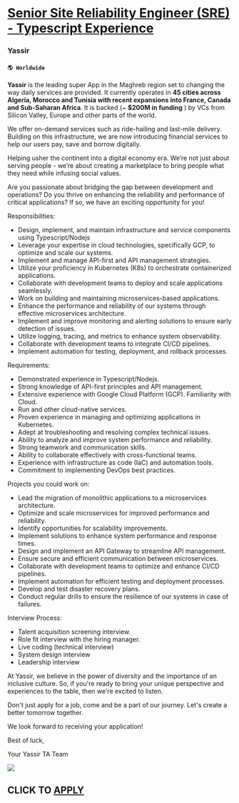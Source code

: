 # [Senior Site Reliability Engineer (SRE) - Typescript Experience](https://www.remotewlb.com/apply/senior-site-reliability-engineer-sre-typescript-experience-77290)  
### Yassir  
#### `🌎 Worldwide`  

**Yassir** is the leading super App in the Maghreb region set to changing the way daily services are provided. It currently operates in **45 cities across Algeria, Morocco and Tunisia with recent expansions into France, Canada and Sub-Saharan Africa**. It is backed (~ **$200M in funding** ) by VCs from Silicon Valley, Europe and other parts of the world.

We offer on-demand services such as ride-hailing and last-mile delivery. Building on this infrastructure, we are now introducing financial services to help our users pay, save and borrow digitally.

Helping usher the continent into a digital economy era. We’re not just about serving people - we’re about creating a marketplace to bring people what they need while infusing social values.

Are you passionate about bridging the gap between development and operations? Do you thrive on enhancing the reliability and performance of critical applications? If so, we have an exciting opportunity for you!

  
  

Responsibilities:

  * Design, implement, and maintain infrastructure and service components using Typescript/Nodejs
  * Leverage your expertise in cloud technologies, specifically GCP, to optimize and scale our systems.
  * Implement and manage API-first and API management strategies.
  * Utilize your proficiency in Kubernetes (K8s) to orchestrate containerized applications.
  * Collaborate with development teams to deploy and scale applications seamlessly.
  * Work on building and maintaining microservices-based applications.
  * Enhance the performance and reliability of our systems through effective microservices architecture.
  * Implement and improve monitoring and alerting solutions to ensure early detection of issues.
  * Utilize logging, tracing, and metrics to enhance system observability.
  * Collaborate with development teams to integrate CI/CD pipelines.
  * Implement automation for testing, deployment, and rollback processes.

  
  

Requirements:

  * Demonstrated experience in Typescript/Nodejs.
  * Strong knowledge of API-first principles and API management.
  * Extensive experience with Google Cloud Platform (GCP). Familiarity with Cloud.
  * Run and other cloud-native services.
  * Proven experience in managing and optimizing applications in Kubernetes.
  * Adept at troubleshooting and resolving complex technical issues.
  * Ability to analyze and improve system performance and reliability.
  * Strong teamwork and communication skills.
  * Ability to collaborate effectively with cross-functional teams.
  * Experience with infrastructure as code (IaC) and automation tools.
  * Commitment to implementing DevOps best practices.

  
  

Projects you could work on:

  * Lead the migration of monolithic applications to a microservices architecture.
  * Optimize and scale microservices for improved performance and reliability.
  * Identify opportunities for scalability improvements.
  * Implement solutions to enhance system performance and response times.
  * Design and implement an API Gateway to streamline API management.
  * Ensure secure and efficient communication between microservices.
  * Collaborate with development teams to optimize and enhance CI/CD pipelines.
  * Implement automation for efficient testing and deployment processes.
  * Develop and test disaster recovery plans.
  * Conduct regular drills to ensure the resilience of our systems in case of failures.

  
  

Interview Process:

  * Talent acquisition screening interview.
  * Role fit interview with the hiring manager.
  * Live coding (technical interview)
  * System design interview
  * Leadership interview

At Yassir, we believe in the power of diversity and the importance of an inclusive culture. So, if you're ready to bring your unique perspective and experiences to the table, then we're excited to listen.

Don't just apply for a job, come and be a part of our journey. Let's create a better tomorrow together.

We look forward to receiving your application!

Best of luck,

Your Yassir TA Team

![](https://remotive.com/job/track/1902175/blank.gif?source=public_api)  
## CLICK TO [APPLY](https://www.remotewlb.com/apply/senior-site-reliability-engineer-sre-typescript-experience-77290)

